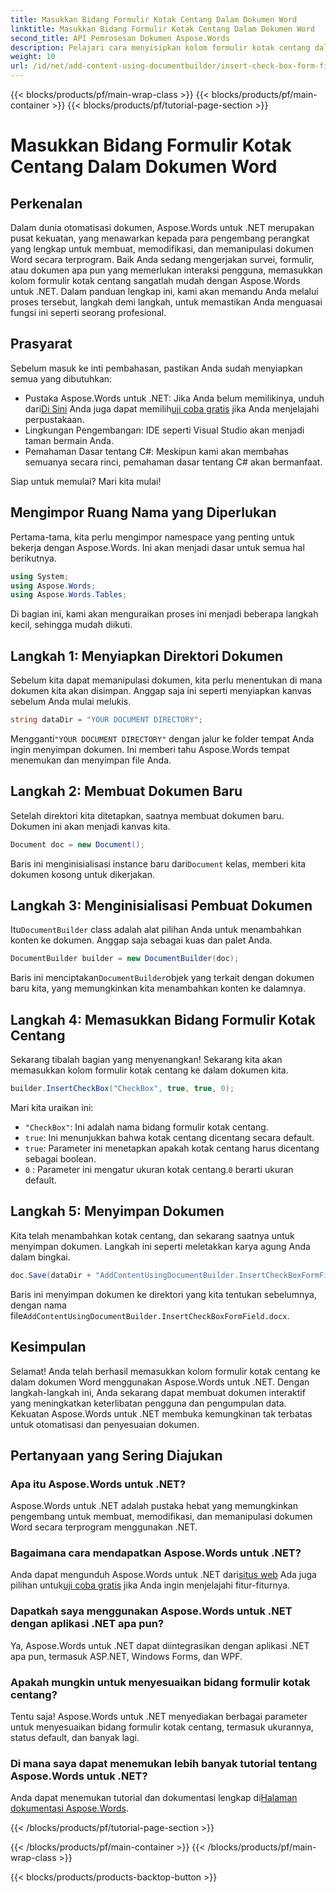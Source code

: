 ```yaml
---
title: Masukkan Bidang Formulir Kotak Centang Dalam Dokumen Word
linktitle: Masukkan Bidang Formulir Kotak Centang Dalam Dokumen Word
second_title: API Pemrosesan Dokumen Aspose.Words
description: Pelajari cara menyisipkan kolom formulir kotak centang dalam dokumen Word menggunakan Aspose.Words untuk .NET dengan panduan terperinci langkah demi langkah ini. Sempurna untuk pengembang.
weight: 10
url: /id/net/add-content-using-documentbuilder/insert-check-box-form-field/
---
```


{{< blocks/products/pf/main-wrap-class >}}
{{< blocks/products/pf/main-container >}}
{{< blocks/products/pf/tutorial-page-section >}}

# Masukkan Bidang Formulir Kotak Centang Dalam Dokumen Word

## Perkenalan
Dalam dunia otomatisasi dokumen, Aspose.Words untuk .NET merupakan pusat kekuatan, yang menawarkan kepada para pengembang perangkat yang lengkap untuk membuat, memodifikasi, dan memanipulasi dokumen Word secara terprogram. Baik Anda sedang mengerjakan survei, formulir, atau dokumen apa pun yang memerlukan interaksi pengguna, memasukkan kolom formulir kotak centang sangatlah mudah dengan Aspose.Words untuk .NET. Dalam panduan lengkap ini, kami akan memandu Anda melalui proses tersebut, langkah demi langkah, untuk memastikan Anda menguasai fungsi ini seperti seorang profesional.

## Prasyarat

Sebelum masuk ke inti pembahasan, pastikan Anda sudah menyiapkan semua yang dibutuhkan:

-  Pustaka Aspose.Words untuk .NET: Jika Anda belum memilikinya, unduh dari[Di Sini](https://releases.aspose.com/words/net/) Anda juga dapat memilih[uji coba gratis](https://releases.aspose.com/) jika Anda menjelajahi perpustakaan.
- Lingkungan Pengembangan: IDE seperti Visual Studio akan menjadi taman bermain Anda.
- Pemahaman Dasar tentang C#: Meskipun kami akan membahas semuanya secara rinci, pemahaman dasar tentang C# akan bermanfaat.

Siap untuk memulai? Mari kita mulai!

## Mengimpor Ruang Nama yang Diperlukan

Pertama-tama, kita perlu mengimpor namespace yang penting untuk bekerja dengan Aspose.Words. Ini akan menjadi dasar untuk semua hal berikutnya.

```csharp
using System;
using Aspose.Words;
using Aspose.Words.Tables;
```

Di bagian ini, kami akan menguraikan proses ini menjadi beberapa langkah kecil, sehingga mudah diikuti. 

## Langkah 1: Menyiapkan Direktori Dokumen

Sebelum kita dapat memanipulasi dokumen, kita perlu menentukan di mana dokumen kita akan disimpan. Anggap saja ini seperti menyiapkan kanvas sebelum Anda mulai melukis.

```csharp
string dataDir = "YOUR DOCUMENT DIRECTORY";
```

 Mengganti`"YOUR DOCUMENT DIRECTORY"` dengan jalur ke folder tempat Anda ingin menyimpan dokumen. Ini memberi tahu Aspose.Words tempat menemukan dan menyimpan file Anda.

## Langkah 2: Membuat Dokumen Baru

Setelah direktori kita ditetapkan, saatnya membuat dokumen baru. Dokumen ini akan menjadi kanvas kita.

```csharp
Document doc = new Document();
```

 Baris ini menginisialisasi instance baru dari`Document` kelas, memberi kita dokumen kosong untuk dikerjakan.

## Langkah 3: Menginisialisasi Pembuat Dokumen

 Itu`DocumentBuilder` class adalah alat pilihan Anda untuk menambahkan konten ke dokumen. Anggap saja sebagai kuas dan palet Anda.

```csharp
DocumentBuilder builder = new DocumentBuilder(doc);
```

 Baris ini menciptakan`DocumentBuilder`objek yang terkait dengan dokumen baru kita, yang memungkinkan kita menambahkan konten ke dalamnya.

## Langkah 4: Memasukkan Bidang Formulir Kotak Centang

Sekarang tibalah bagian yang menyenangkan! Sekarang kita akan memasukkan kolom formulir kotak centang ke dalam dokumen kita.

```csharp
builder.InsertCheckBox("CheckBox", true, true, 0);
```

Mari kita uraikan ini:
- `"CheckBox"`: Ini adalah nama bidang formulir kotak centang.
- `true`: Ini menunjukkan bahwa kotak centang dicentang secara default.
- `true`: Parameter ini menetapkan apakah kotak centang harus dicentang sebagai boolean.
- `0` : Parameter ini mengatur ukuran kotak centang.`0` berarti ukuran default.

## Langkah 5: Menyimpan Dokumen

Kita telah menambahkan kotak centang, dan sekarang saatnya untuk menyimpan dokumen. Langkah ini seperti meletakkan karya agung Anda dalam bingkai.

```csharp
doc.Save(dataDir + "AddContentUsingDocumentBuilder.InsertCheckBoxFormField.docx");
```

 Baris ini menyimpan dokumen ke direktori yang kita tentukan sebelumnya, dengan nama file`AddContentUsingDocumentBuilder.InsertCheckBoxFormField.docx`.

## Kesimpulan

Selamat! Anda telah berhasil memasukkan kolom formulir kotak centang ke dalam dokumen Word menggunakan Aspose.Words untuk .NET. Dengan langkah-langkah ini, Anda sekarang dapat membuat dokumen interaktif yang meningkatkan keterlibatan pengguna dan pengumpulan data. Kekuatan Aspose.Words untuk .NET membuka kemungkinan tak terbatas untuk otomatisasi dan penyesuaian dokumen.

## Pertanyaan yang Sering Diajukan

### Apa itu Aspose.Words untuk .NET?

Aspose.Words untuk .NET adalah pustaka hebat yang memungkinkan pengembang untuk membuat, memodifikasi, dan memanipulasi dokumen Word secara terprogram menggunakan .NET.

### Bagaimana cara mendapatkan Aspose.Words untuk .NET?

 Anda dapat mengunduh Aspose.Words untuk .NET dari[situs web](https://releases.aspose.com/words/net/) Ada juga pilihan untuk[uji coba gratis](https://releases.aspose.com/) jika Anda ingin menjelajahi fitur-fiturnya.

### Dapatkah saya menggunakan Aspose.Words untuk .NET dengan aplikasi .NET apa pun?

Ya, Aspose.Words untuk .NET dapat diintegrasikan dengan aplikasi .NET apa pun, termasuk ASP.NET, Windows Forms, dan WPF.

### Apakah mungkin untuk menyesuaikan bidang formulir kotak centang?

Tentu saja! Aspose.Words untuk .NET menyediakan berbagai parameter untuk menyesuaikan bidang formulir kotak centang, termasuk ukurannya, status default, dan banyak lagi.

### Di mana saya dapat menemukan lebih banyak tutorial tentang Aspose.Words untuk .NET?

 Anda dapat menemukan tutorial dan dokumentasi lengkap di[Halaman dokumentasi Aspose.Words](https://reference.aspose.com/words/net/).

{{< /blocks/products/pf/tutorial-page-section >}}

{{< /blocks/products/pf/main-container >}}
{{< /blocks/products/pf/main-wrap-class >}}

{{< blocks/products/products-backtop-button >}}
